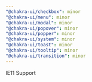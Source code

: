 ```yaml
---
"@chakra-ui/checkbox": minor
"@chakra-ui/menu": minor
"@chakra-ui/modal": minor
"@chakra-ui/popover": minor
"@chakra-ui/popper": minor
"@chakra-ui/system": minor
"@chakra-ui/toast": minor
"@chakra-ui/tooltip": minor
"@chakra-ui/transition": minor
---
```


IE11 Support
